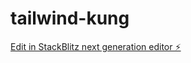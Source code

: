 # tailwind-kung

[Edit in StackBlitz next generation editor ⚡️](https://stackblitz.com/~/github.com/PritrirajPartho/tailwind-kung)